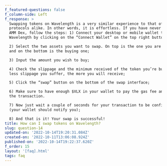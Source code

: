 ```yaml
---
f_featured-questions: false
f_column-side: Left
f_response: >
  Swapping tokens on Wavelength is a very similar experience to that of other
  protocols alike. In other words, it is effortless. If you have never used an
  AMM Dex, follow the steps: 1) Connect your desktop or mobile wallet to
  Wavelength by clicking on the “Connect Wallet” on the top right button;

  2) Select the two assets you want to swap. On top is the one you are selling,
  and on the bottom is the buying one;

  3) Input the amount you wish to buy;

  4) Check the slippage and the minimum received of the token you’re buying. The
  less slippage you suffer, the more you will receive;

  5) Click the “swap” button on the bottom of the swap interface;

  6) Make sure to have enough $VLX in your wallet to pay the gas fee and sign
  the transaction.

  7) Now just wait a couple of seconds for your transaction to be confirmed
  (your wallet should notify you);

  8) And that is it! Your swap is successful!
title: How can I swap tokens on Wavelength?
slug: question-14
updated-on: '2022-10-14T19:20:31.084Z'
created-on: '2022-10-11T13:06:08.924Z'
published-on: '2022-10-14T19:22:37.620Z'
f_order: 15
layout: '[faq].html'
tags: faq
---
```



